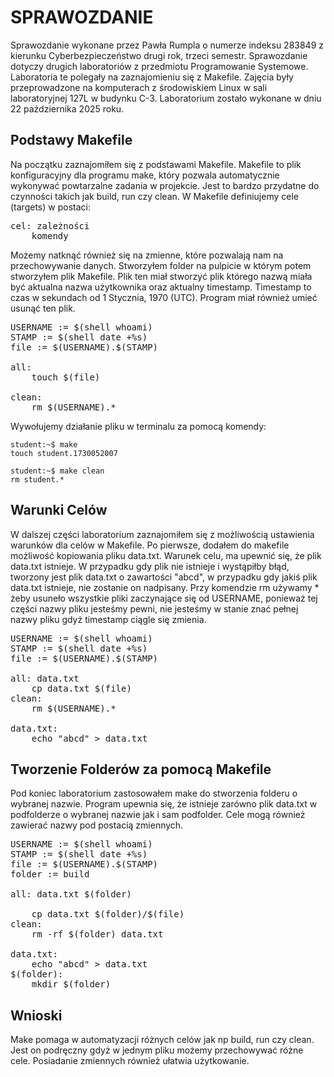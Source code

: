 # SPRAWOZDANIE

Sprawozdanie wykonane przez Pawła Rumpla o numerze indeksu 283849 z kierunku Cyberbezpieczeństwo drugi rok, trzeci semestr. Sprawozdanie dotyczy drugich laboratoriów z przedmiotu Programowanie Systemowe. Laboratoria te polegały na zaznajomieniu się z Makefile. Zajęcia były przeprowadzone na komputerach z środowiskiem Linux w sali laboratoryjnej 127L w budynku C-3. Laboratorium zostało wykonane w dniu 22 października 2025 roku. 

## Podstawy Makefile

Na początku zaznajomiłem się z podstawami Makefile. Makefile to plik konfiguracyjny dla programu make, który pozwala automatycznie wykonywać powtarzalne zadania w projekcie. Jest to bardzo przydatne do czynności takich jak build, run czy clean. W Makefile definiujemy cele (targets) w postaci:

<pre>
cel: zależności
	komendy
</pre>
Możemy natknąć również się na zmienne, które pozwalają nam na przechowywanie danych. Stworzyłem folder na pulpicie w którym potem stworzyłem plik Makefile. Plik ten miał stworzyć plik którego nazwą miała być aktualna nazwa użytkownika oraz aktualny timestamp. Timestamp to czas w sekundach od 1 Stycznia, 1970 (UTC). Program miał również umieć usunąć ten plik.

<pre>
USERNAME := $(shell whoami)
STAMP := $(shell date +%s)
file := $(USERNAME).$(STAMP)

all:
	touch $(file)
  
clean:
	rm $(USERNAME).*
</pre>

Wywołujemy działanie pliku w terminalu za pomocą komendy: 
```console
student:~$ make
touch student.1730052007

student:~$ make clean
rm student.*
```

## Warunki Celów

W dalszej części laboratorium zaznajomiłem się z możliwością ustawienia warunków dla celów w Makefile. Po pierwsze, dodałem do makefile możliwość kopiowania pliku data.txt. Warunek celu, ma upewnić się, że plik data.txt istnieje. W przypadku gdy plik nie istnieje i wystąpiłby błąd, tworzony jest plik data.txt o zawartości "abcd", w przypadku gdy jakiś plik data.txt istnieje, nie zostanie on nadpisany. Przy komendzie rm używamy * żeby usuneło wszystkie pliki zaczynające się od USERNAME, ponieważ tej części nazwy pliku jesteśmy pewni, nie jesteśmy w stanie znać pełnej nazwy pliku gdyż timestamp ciągle się zmienia.

<pre>
USERNAME := $(shell whoami)
STAMP := $(shell date +%s)
file := $(USERNAME).$(STAMP)

all: data.txt
	cp data.txt $(file)	
clean:
	rm $(USERNAME).*
        
data.txt:
	echo "abcd" > data.txt
</pre>

## Tworzenie Folderów za pomocą Makefile

Pod koniec laboratorium zastosowałem make do stworzenia folderu o wybranej nazwie. Program upewnia się, że istnieje zarówno plik data.txt w podfolderze o wybranej nazwie jak i sam podfolder. Cele mogą również zawierać nazwy pod postacią zmiennych.
<pre>
USERNAME := $(shell whoami)
STAMP := $(shell date +%s)
file := $(USERNAME).$(STAMP)
folder := build

all: data.txt $(folder)

	cp data.txt $(folder)/$(file)    
clean:
	rm -rf $(folder) data.txt
        
data.txt:
	echo "abcd" > data.txt
$(folder):
	mkdir $(folder)
</pre>

## Wnioski
Make pomaga w automatyzacji różnych celów jak np build, run czy clean. Jest on podręczny gdyż w jednym pliku możemy przechowywać różne cele. Posiadanie zmiennych również ułatwia użytkowanie.
